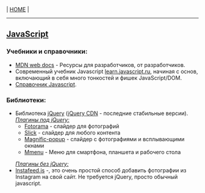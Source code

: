 <p>
  <span>| <a href="https://github.com/vik-vavilikhin/vik-vavilikhin.github.io">HOME</a> |</span>
</p>
<hr>

<h2><a href="https://ru.wikipedia.org/wiki/JavaScript">JavaScript</a></h2> 
<h3>Учебники и справочники:</h3>
<ul>
  <li>
    <a href="https://developer.mozilla.org/ru/">MDN web docs</a> - Ресурсы для разработчиков, от разработчиков.
  </li>
  <li>
    Современный учебник Javascript <a href="https://learn.javascript.ru/js">learn.javascript.ru</a>, начиная с основ, включающий в себя много тонкостей и фишек JavaScript/DOM.
  </li>
  <li>
    <a href="http://javascript.ru/manual ">Справочник Javascript</a>.
  </li>
</ul>

<h3>Библиотеки:</h3>
<ul>
  <li>
    Библиотека <a href="http://jquery.com/">jQuery</a> (<a href="http://code.jquery.com/">jQuery CDN</a> - последние стабильные версии).<br>
    <i><u>Плагины под jQuery:</u></i>
    <ul>
      <li>
        <a href="http://fotorama.io/">Fotorama</a> - слайдер для фотографий
      </li>
      <li>
        <a href="http://kenwheeler.github.io/slick/">Slick</a> - слайдер для любого контента
      </li>
      <li>
        <a href="http://dimsemenov.com/plugins/magnific-popup/">Magnific-popup</a> - слайдер с фотографиями и всплывающими окнами
      </li>
      <li>
        <a href="https://mmenujs.com/">Mmenu</a> - Меню для смартфона, планшета и рабочего стола
      </li>
    </ul>
  </li>
</ul>
<ul>
  <i><u>Плагины без jQuery:</u></i>
  <li>
    <a href="http://instafeedjs.com/">Instafeed.js</a> -, это очень простой способ добавить фотографии из Instagram на свой сайт. Не требуется jQuery, просто обычный javascript.
  </li>
</ul>
    